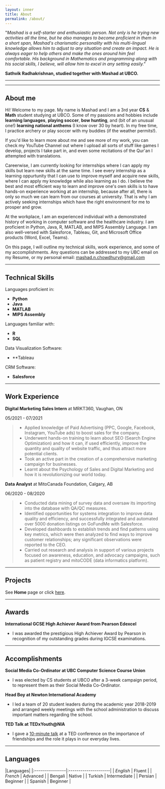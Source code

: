 ```yaml
---
layout: inner
title: About
permalink: /about/
---
```

"_Mashad is a self-starter and enthusiastic person. Not only is he trying new activities all the time, but he also manages to become proficient in them in a short span, Mashad's charismatic personality with his multi-lingual knowledge allows him to adjust to any situation and create an impact. He is always eager to help others and make the ones around him feel comfortable. His background in Mathematics and programming along with his social skills, I believe, will allow him to excel in any setting easily."_ 

**Sathvik Radhakrishnan, studied together with Mashad at UBCO.**

---
---
## About me

Hi! Welcome to my page. My name is Mashad and I am a 3rd year **CS** & **Math** student studying at UBCO. Some of my passions and hobbies include **learning languages**, **playing soccer**, **bow hunting**, and (bit of an unusual one!) **learning national anthems** (I know over 30 by heart). In my free time, I practice archery or play soccer with my buddies (if the weather permits!). 

If you'd like to learn more about me and see more of my work, you can check my YouTube Channel out where I upload all sorts of stuff like games I develop, projects I take part in, and even some recitations of the Qur'an I attempted with translations.

Careerwise, I am currently looking for internships where I can apply my skills but learn new skills at the same time. I see every internship as a learning oppurtunity that I can use to improve myself and acquire new skills, where I can apply my knowledge while also learning as I do. I believe the best and most efficient way to learn and improve one's own skills is to have hands-on experience working at an internship, because after all, there is only so much we can learn from our courses at university. That is why I am actively seeking internships which have the right environment for me to prosper and grow.

At the workplace, I am an experienced individual with a demonstrated history of working in computer software and the healthcare industry. I am proficient in Python, Java, R, MATLAB, and MIPS Assembly Language. I am also well-versed with Salesforce, Tableau, Git, and Microsoft Office products (Word, Excel, Teams).

On this page, I will outline my technical skills, work experience, and some of my accomplishments. Any questions can be addressed to my UBC email on my Resume, or my personal email: mashad.n.chowdhury@gmail.com

---

## Technical Skills
Languages proficient in: 
- **Python**
- **Java**
- **MATLAB**
- **MIPS Assembly**

Languages familiar with:
- **R**
- **SQL**

Data Visualization Software:
- **Tableau

CRM Software:
- **Salesforce**

---

## Work Experience

**Digital Marketing Sales Intern** at MRKT360, Vaughan, ON

05/2021 - 07/2021
> - Applied knowledge of Paid Advertising (PPC, Google, Facebook, Instagram, YouTube ads) to boost sales for the company.
> - Underwent hands-on training to learn about SEO (Search Engine Optimization) and how it can, if used efficiently, improve the quantity and quality of website traffic, and thus attract more potential clients.
> - Took an active part in the creation of a comprehensive marketing campaign for businesses.
> - Learnt about the Psychology of Sales and Digital Marketing and how it is revolutionizing our world today.


**Data Analyst** at MitoCanada Foundation, Calgary, AB

06/2020 - 08/2020
> - Conducted data mining of survey data and oversaw its importing into the database with QA/QC measures.
> - Identified opportunities for systems integration to improve data quality and efficiency, and successfully
integrated and automated over 5000 donation listings on GoFundMe with Salesforce.
> - Developed dashboards to establish trends and find patterns using key metrics, which were then analyzed to
find ways to improve customer relationships; any significant observations were reported to the CEO.
> - Carried out research and analysis in support of various projects focused on awareness, education, and
advocacy campaigns, such as patient registry and mitoCODE (data informatics platform).



---

## Projects

See **Home** page or click [here](https://mashadchowdhury.github.io/).

---

## Awards

**International GCSE High Achiever Award from Pearson Edexcel**

- I was awarded the prestigious High Achiever Award by Pearson in recognition of my outstanding grades during IGCSE examinations.

---

## Accomplishments

**Social Media Co-Ordinator at UBC Computer Science Course Union**

- I was elected by CS students at UBCO after a 3-week campaign period, to represent them as their Social Media Co-Ordinator.

**Head Boy at Newton International Academy**

- I led a team of 20 student leaders during the academic year 2018-2019 and arranged weekly meetings with the school
administration to discuss important matters regarding the school.

**TED Talk at TEDxYouth@NIA**

- I gave a [10-minute talk](https://www.youtube.com/watch?v=7co9Q-PWq38) at a TED conference on the importance of friendships and the role it plays in our everyday lives.

---

## Languages

|Languages|
|:----------------|:---------------------|
| _English_           | Fluent |
| _French_          | Advanced  |
| Bengali           | Native |
| Turkish          | Intermediate  |
| Persian          | Beginner  |
| Spanish          | Beginner  |
